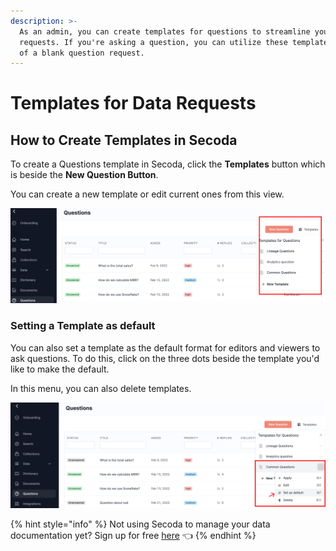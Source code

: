 ```yaml
---
description: >-
  As an admin, you can create templates for questions to streamline your team's
  requests. If you're asking a question, you can utilize these templates instead
  of a blank question request.
---
```


# Templates for Data Requests

## How to Create Templates in Secoda

To create a Questions template in Secoda, click the **Templates** button which is beside the **New Question Button**.&#x20;

You can create a new template or edit current ones from this view.&#x20;

![](<../../.gitbook/assets/Group 594.png>)

### Setting a Template as default

You can also set a template as the default format for editors and viewers to ask questions. To do this, click on the three dots beside the template you'd like to make the default.&#x20;

In this menu, you can also delete templates.&#x20;

![](<../../.gitbook/assets/Group 598.png>)

{% hint style="info" %}
Not using Secoda to manage your data documentation yet? Sign up for free [here](https://app.secoda.co/auth/realms/master/protocol/openid-connect/registrations?clie\[%E2%80%A6]openid%20email\&redirect\_uri=https://app.secoda.co\&kc\_locale=en) 👈
{% endhint %}
